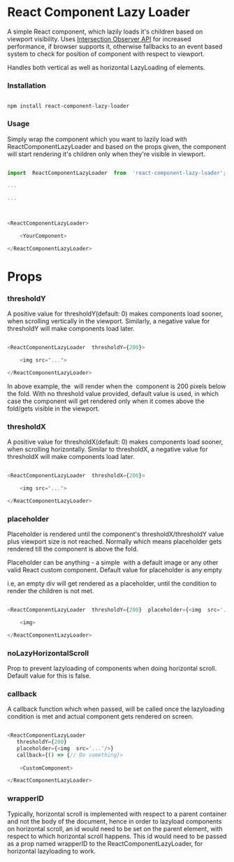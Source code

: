 # React Component Lazy Loader

A simple React component, which lazily loads it's children based on viewport visibility. Uses [Intersection Observer API](https://developer.mozilla.org/en-US/docs/Web/API/Intersection_Observer_API) for increased performance, if browser supports it, otherwise fallbacks to an event based system to check for position of component with respect to viewport.

Handles both vertical as well as horizontal LazyLoading of elements.

  

### Installation

  

```

npm install react-component-lazy-loader

```

  

### Usage

Simply wrap the component which you want to lazily load with ReactComponentLazyLoader and based on the props given, the component will start rendering it's children only when they're visible in viewport.

  

```javascript

import  ReactComponentLazyLoader  from  'react-component-lazy-loader';

...

...

  

<ReactComponentLazyLoader>

    <YourComponent>

</ReactComponentLazyLoader>

```

  

# Props

  

### thresholdY

A positive value for thresholdY(default: 0) makes components load sooner, when scrolling vertically in the viewport.
Similarly, a negative value for thresholdY will make components load later.

  

```javascript

<ReactComponentLazyLoader  thresholdY={200}>

    <img src="...">

</ReactComponentLazyLoader>

```

In above example, the <img> will render when the <img> component is 200 pixels below the fold. With no threshold value provided, default value is used, in which case the component will get rendered only when it comes above the fold/gets visible in the viewport.


### thresholdX

A positive value for thresholdX(default: 0) makes components load sooner, when scrolling horizontally.
Similar to thresholdX, a negative value for thresholdX will make components load later.

  

```javascript

<ReactComponentLazyLoader  thresholdX={200}>

    <img src="...">

</ReactComponentLazyLoader>

```

  
### placeholder

Placeholder is rendered until the component's thresholdX/thresholdY value plus viewport size is not reached. Normally which means placeholder gets rendered till the component is above the fold.

  

Placeholder can be anything - a simple <img> with a default image or any other valid React custom component. Default value for placeholder is any empty <div> i.e, an empty div will get rendered as a placeholder, until the condition to render the children is not met. 

  

```javascript

<ReactComponentLazyLoader  thresholdY={200}  placeholder={<img  src='...'/>}>

    <img>

</ReactComponentLazyLoader>

```

### noLazyHorizontalScroll

Prop to prevent lazyloading of components when doing horizontal scroll. Default value for this is false.


### callback

A callback function which when passed, will be called once the lazyloading condition is met and actual component gets rendered on screen. 

```javascript

<ReactComponentLazyLoader  
   thresholdY={200}  
   placeholder={<img  src='...'/>}
   callback={() => {// Do something}>
   
    <CustomComponent>

</ReactComponentLazyLoader>

```

### wrapperID

Typically, horizontal scroll is implemented with respect to a parent container and not the body of the document, hence in order to lazyload components on horizontal scroll, an id would need to be set on the parent element, with respect to which horizontal scroll happens. 
This id would need to be passed as a prop named wrapperID to the ReactComponentLazyLoader, for horizontal lazyloading to work.

